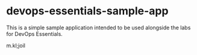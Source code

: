 # devops-essentials-sample-app

This is a simple sample application intended to be used alongside the labs for DevOps Essentials.

m.kl;joil
